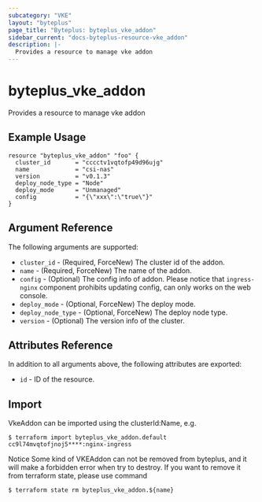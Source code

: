 ```yaml
---
subcategory: "VKE"
layout: "byteplus"
page_title: "Byteplus: byteplus_vke_addon"
sidebar_current: "docs-byteplus-resource-vke_addon"
description: |-
  Provides a resource to manage vke addon
---
```

# byteplus_vke_addon
Provides a resource to manage vke addon
## Example Usage
```hcl
resource "byteplus_vke_addon" "foo" {
  cluster_id       = "cccctv1vqtofp49d96ujg"
  name             = "csi-nas"
  version          = "v0.1.3"
  deploy_node_type = "Node"
  deploy_mode      = "Unmanaged"
  config           = "{\"xxx\":\"true\"}"
}
```
## Argument Reference
The following arguments are supported:
* `cluster_id` - (Required, ForceNew) The cluster id of the addon.
* `name` - (Required, ForceNew) The name of the addon.
* `config` - (Optional) The config info of addon. Please notice that `ingress-nginx` component prohibits updating config, can only works on the web console.
* `deploy_mode` - (Optional, ForceNew) The deploy mode.
* `deploy_node_type` - (Optional, ForceNew) The deploy node type.
* `version` - (Optional) The version info of the cluster.

## Attributes Reference
In addition to all arguments above, the following attributes are exported:
* `id` - ID of the resource.



## Import
VkeAddon can be imported using the clusterId:Name, e.g.
```
$ terraform import byteplus_vke_addon.default cc9l74mvqtofjnoj5****:nginx-ingress
```

Notice
Some kind of VKEAddon can not be removed from byteplus, and it will make a forbidden error when try to destroy.
If you want to remove it from terraform state, please use command
```
$ terraform state rm byteplus_vke_addon.${name}
```

